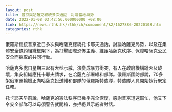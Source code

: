 ```yaml
---
layout: post
title: 普京與哈薩克總統多次通話　討論當地局勢
date: 2022-01-08 03:42:56.000000000 +08:00
link: https://news.rthk.hk/rthk/ch/component/k2/1627886-20220108.htm
categories: rthk
---
```


俄羅斯總統普京近日多次與哈薩克總統托卡耶夫通話，討論哈薩克局勢，以及在集體安全條約組織框架下，為打擊國際恐怖主義、維護哈薩克秩序、保障哈薩克公民安全而採取的共同行動。

哈薩克多處自星期三起有大型示威，演變成暴力衝突，有人在政府機構縱火及破壞，集安組織應托卡耶夫請求，在哈薩克部署維和部隊。俄羅斯國防部說，70多架俄軍運輸機正向哈薩克投送維和部隊的俄羅斯特遣隊，特遣隊人員開始執行既定任務。

托卡耶夫早前說，哈薩克的憲法秩序已幾乎完全恢復，感謝普京迅速幫忙，他又下令安全部隊可以毋須警告就開槍，亦拒絕與示威者對話。
